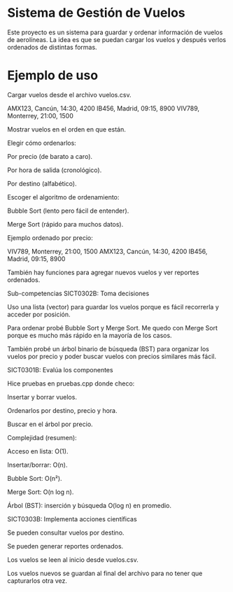 # Sistema de Gestión de Vuelos


Este proyecto es un sistema para guardar y ordenar información de vuelos de aerolíneas. La idea es que se puedan cargar los vuelos y después verlos ordenados de distintas formas.

# Ejemplo de uso

Cargar vuelos desde el archivo vuelos.csv.

AMX123, Cancún, 14:30, 4200
IB456, Madrid, 09:15, 8900
VIV789, Monterrey, 21:00, 1500


Mostrar vuelos en el orden en que están.

Elegir cómo ordenarlos:

Por precio (de barato a caro).

Por hora de salida (cronológico).

Por destino (alfabético).

Escoger el algoritmo de ordenamiento:

Bubble Sort (lento pero fácil de entender).

Merge Sort (rápido para muchos datos).

Ejemplo ordenado por precio:

VIV789, Monterrey, 21:00, 1500
AMX123, Cancún, 14:30, 4200
IB456, Madrid, 09:15, 8900


También hay funciones para agregar nuevos vuelos y ver reportes ordenados.

Sub-competencias
SICT0302B: Toma decisiones

Uso una lista (vector) para guardar los vuelos porque es fácil recorrerla y acceder por posición.

Para ordenar probé Bubble Sort y Merge Sort. Me quedo con Merge Sort porque es mucho más rápido en la mayoría de los casos.

También probé un árbol binario de búsqueda (BST) para organizar los vuelos por precio y poder buscar vuelos con precios similares más fácil.

SICT0301B: Evalúa los componentes

Hice pruebas en pruebas.cpp donde checo:

Insertar y borrar vuelos.

Ordenarlos por destino, precio y hora.

Buscar en el árbol por precio.

Complejidad (resumen):

Acceso en lista: O(1).

Insertar/borrar: O(n).

Bubble Sort: O(n²).

Merge Sort: O(n log n).

Árbol (BST): inserción y búsqueda O(log n) en promedio.

SICT0303B: Implementa acciones científicas

Se pueden consultar vuelos por destino.

Se pueden generar reportes ordenados.

Los vuelos se leen al inicio desde vuelos.csv.

Los vuelos nuevos se guardan al final del archivo para no tener que capturarlos otra vez.
